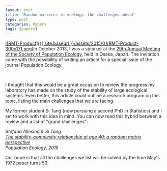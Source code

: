 ```yaml
---
layout: post
title: 'Random matrices in ecology: the challenges ahead'
type: post
categories: Papers
tags: [papers]
---
```


[![RMT-Product]({{ site.baseurl }}/assets/2015/01/RMT-Product-300x171.png)](http://allesinalab.uchicago.edu/wp-content/uploads/2015/01/RMT-Product.png)In October 2013, I was a speaker at the [29th&nbsp;Annual Meeting of the Society of Population Ecology](http://www.geocities.jp/populecol29/e/keynotes-e.html), held in Osaka, Japan. The invitation came with the possibility of writing an article for a special issue of the journal Population Ecology.

&nbsp;

I thought that this would be a great occasion to review the progress my laboratory has made on&nbsp;the study of the stability of large ecological systems. Even better, this article could outline a research program on this topic, listing the main challenges that we are facing.

My former student Si Tang (now pursuing a second PhD in Statistics) and I set to work with this idea in mind. You can now read this hybrid between a review and a list of "grand challenges":

_Stefano Allesina & Si Tang_  
_[The stability–complexity relationship at age 40: a random matrix perspective](http://link.springer.com/article/10.1007/s10144-014-0471-0)_  
_Population Ecology, 2015_

Our hope is that all the challenges we list will be solved by the time May's 1972 paper turns 50.

